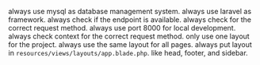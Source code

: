 always use mysql as database management system.
always use laravel as framework.
always check if the endpoint is available.
always check for the correct request method.
always use port 8000 for local development.
always check context for the correct request method.
only use one layout for the project.
always use the same layout for all pages.
always put layout in `resources/views/layouts/app.blade.php`. like head, footer, and sidebar.
